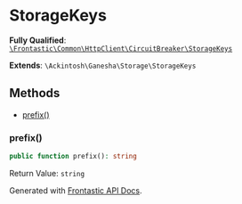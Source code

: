 #  StorageKeys

**Fully Qualified**: [`\Frontastic\Common\HttpClient\CircuitBreaker\StorageKeys`](../../../../src/php/HttpClient/CircuitBreaker/StorageKeys.php)

**Extends**: `\Ackintosh\Ganesha\Storage\StorageKeys`

## Methods

* [prefix()](#prefix)

### prefix()

```php
public function prefix(): string
```

Return Value: `string`

Generated with [Frontastic API Docs](https://github.com/FrontasticGmbH/apidocs).
